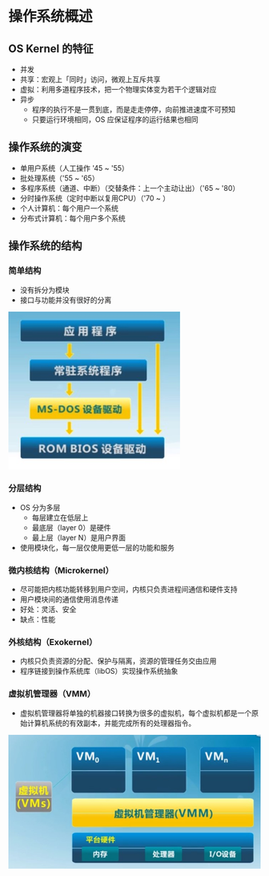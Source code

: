 # 操作系统概述

## OS Kernel 的特征

* 并发
* 共享：宏观上「同时」访问，微观上互斥共享
* 虚拟：利用多道程序技术，把一个物理实体变为若干个逻辑对应
* 异步
  * 程序的执行不是一贯到底，而是走走停停，向前推进速度不可预知
  * 只要运行环境相同，OS 应保证程序的运行结果也相同

## 操作系统的演变

* 单用户系统（人工操作 '45 ~ '55）
* 批处理系统（'55 ~ '65）
* 多程序系统（通道、中断）（交替条件：上一个主动让出）（'65 ~ '80）
* 分时操作系统（定时中断以复用CPU）（'70 ~ ）
* 个人计算机：每个用户一个系统
* 分布式计算机：每个用户多个系统

## 操作系统的结构

### 简单结构

* 没有拆分为模块
* 接口与功能并没有很好的分离

![简单结构](./resources/simple-architecture.jpg)

### 分层结构

* OS 分为多层
  * 每层建立在低层上
  * 最底层（layer 0）是硬件
  * 最上层（layer N）是用户界面
* 使用模块化，每一层仅使用更低一层的功能和服务

### 微内核结构（Microkernel）

* 尽可能把内核功能转移到用户空间，内核只负责进程间通信和硬件支持
* 用户模块间的通信使用消息传递
* 好处：灵活、安全
* 缺点：性能

### 外核结构（Exokernel）

* 内核只负责资源的分配、保护与隔离，资源的管理任务交由应用
* 程序链接到操作系统库（libOS）实现操作系统抽象

### 虚拟机管理器（VMM）

* 虚拟机管理器将单独的机器接口转换为很多的虚拟机，每个虚拟机都是一个原始计算机系统的有效副本，并能完成所有的处理器指令。

![VMM](./resources/vmm.jpg)
